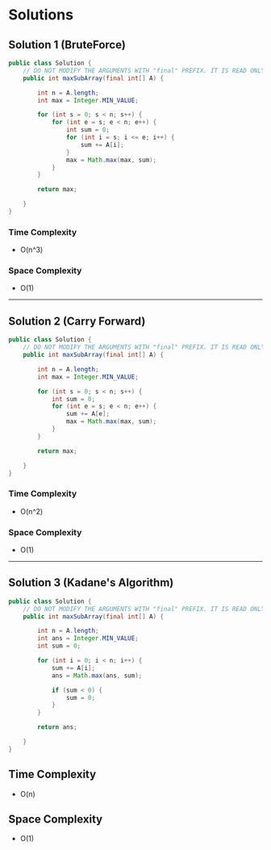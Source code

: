 # Solutions

## Solution 1 (BruteForce)

```java
public class Solution {
    // DO NOT MODIFY THE ARGUMENTS WITH "final" PREFIX. IT IS READ ONLY
    public int maxSubArray(final int[] A) {

        int n = A.length;
        int max = Integer.MIN_VALUE;

        for (int s = 0; s < n; s++) {
            for (int e = s; e < n; e++) {
                int sum = 0;
                for (int i = s; i <= e; i++) {
                    sum += A[i];
                }
                max = Math.max(max, sum);
            }
        }

        return max;

    }
}
```
### Time Complexity
- O(n^3)

### Space Complexity
- O(1)

---
## Solution 2 (Carry Forward)

```java
public class Solution {
    // DO NOT MODIFY THE ARGUMENTS WITH "final" PREFIX. IT IS READ ONLY
    public int maxSubArray(final int[] A) {

        int n = A.length;
        int max = Integer.MIN_VALUE;

        for (int s = 0; s < n; s++) {
            int sum = 0;
            for (int e = s; e < n; e++) {
                sum += A[e];
                max = Math.max(max, sum);
            }
        }

        return max;

    }
}
```

### Time Complexity
- O(n^2)

### Space Complexity
- O(1)

---
## Solution 3 (Kadane's Algorithm)

```java
public class Solution {
    // DO NOT MODIFY THE ARGUMENTS WITH "final" PREFIX. IT IS READ ONLY
    public int maxSubArray(final int[] A) {

        int n = A.length;
        int ans = Integer.MIN_VALUE;
        int sum = 0;

        for (int i = 0; i < n; i++) {
            sum += A[i];
            ans = Math.max(ans, sum);

            if (sum < 0) {
                sum = 0;
            }
        }

        return ans;

    }
}
```

## Time Complexity
- O(n)

## Space Complexity
- O(1)